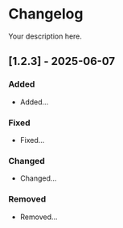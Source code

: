 # Changelog

Your description here.

## [1.2.3] - 2025-06-07

### Added

- Added...

### Fixed

- Fixed...

### Changed

- Changed...

### Removed

- Removed...